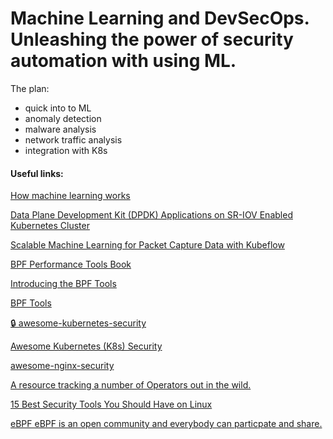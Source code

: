 # Machine Learning and DevSecOps. Unleashing the power of security automation with using ML.

The plan:
- quick into to ML
- anomaly detection
- malware analysis
- network traffic analysis
- integration with K8s

#### Useful links:

[How machine learning works](https://www.ibm.com/cloud/learn/machine-learning#toc-how-machin-NoVMSZI_)

[Data Plane Development Kit (DPDK) Applications on SR-IOV Enabled Kubernetes Cluster](https://docs.mellanox.com/pages/releaseview.action?pageId=25145021)

[Scalable Machine Learning for Packet Capture Data with Kubeflow](https://anno-ai.medium.com/scalable-machine-learning-for-packet-capture-data-with-kubeflow-b485a64c870a)

[BPF Performance Tools Book](https://github.com/brendangregg/bpf-perf-tools-book)

[Introducing the BPF Tools](https://blog.cloudflare.com/introducing-the-bpf-tools/)

[BPF Tools](https://github.com/cloudflare/bpftools)

[🔒 awesome-kubernetes-security](https://github.com/ksoclabs/awesome-kubernetes-security)

[Awesome Kubernetes (K8s) Security](https://github.com/magnologan/awesome-k8s-security)

[awesome-nginx-security](https://github.com/wallarm/awesome-nginx-security)

[A resource tracking a number of Operators out in the wild.](https://github.com/operator-framework/awesome-operators)

[15 Best Security Tools You Should Have on Linux](https://www.fossmint.com/best-security-tools-for-linux/)

[eBPF eBPF is an open community and everybody can particpate and share.](https://ebpf.io/)